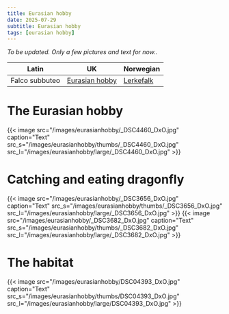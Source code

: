 ```yaml
---
title: Eurasian hobby
date: 2025-07-29
subtitle: Eurasian hobby
tags: [eurasian hobby]
---
```


*To be updated. Only a few pictures and text for now..*

<!--more-->

| Latin      | UK | Norwegian |
| --------- |  --------- |    --------- |
|  Falco subbuteo |  [Eurasian hobby](https://en.wikipedia.org/wiki/Eurasian_hobby) |  [Lerkefalk](https://no.wikipedia.org/wiki/Lerkefalk) |

# The Eurasian hobby

{{< image src="/images/eurasianhobby/_DSC4460_DxO.jpg"  caption="Text" src_s="/images/eurasianhobby/thumbs/_DSC4460_DxO.jpg" src_l="/images/eurasianhobby/large/_DSC4460_DxO.jpg" >}}


# Catching and eating dragonfly

{{< image src="/images/eurasianhobby/_DSC3656_DxO.jpg"  caption="Text" src_s="/images/eurasianhobby/thumbs/_DSC3656_DxO.jpg" src_l="/images/eurasianhobby/large/_DSC3656_DxO.jpg" >}}
{{< image src="/images/eurasianhobby/_DSC3682_DxO.jpg"  caption="Text" src_s="/images/eurasianhobby/thumbs/_DSC3682_DxO.jpg" src_l="/images/eurasianhobby/large/_DSC3682_DxO.jpg" >}}

# The habitat

{{< image src="/images/eurasianhobby/DSC04393_DxO.jpg" caption="Text" src_s="/images/eurasianhobby/thumbs/DSC04393_DxO.jpg" src_l="/images/eurasianhobby/large/DSC04393_DxO.jpg" >}}
